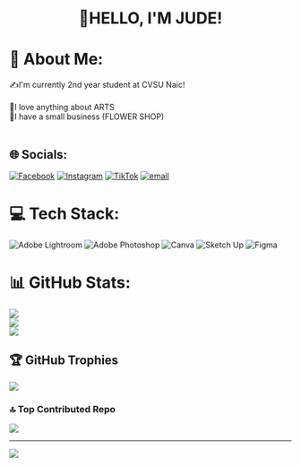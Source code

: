 <h1 align= "center"> 👋HELLO, I'M JUDE!</h1>

# 💫 About Me:
✍I'm currently 2nd year student at CVSU Naic!<br><br>🎨I love anything about ARTS <br> 🌹I have a small business (FLOWER SHOP) <br><br>


## 🌐 Socials:
[![Facebook](https://img.shields.io/badge/Facebook-%231877F2.svg?logo=Facebook&logoColor=white)](https://facebook.com/heyy.jude3ee) [![Instagram](https://img.shields.io/badge/Instagram-%23E4405F.svg?logo=Instagram&logoColor=white)](https://instagram.com/heyy.jud3ee) [![TikTok](https://img.shields.io/badge/TikTok-%23000000.svg?logo=TikTok&logoColor=white)](https://tiktok.com/heyy.jud3ee) [![email](https://img.shields.io/badge/Email-D14836?logo=gmail&logoColor=white)](mailto:jhyyy.2rrjs@gmail.com) 

# 💻 Tech Stack:
![Adobe Lightroom](https://img.shields.io/badge/Adobe%20Lightroom-31A8FF.svg?style=for-the-badge&logo=Adobe%20Lightroom&logoColor=white) ![Adobe Photoshop](https://img.shields.io/badge/adobe%20photoshop-%2331A8FF.svg?style=for-the-badge&logo=adobe%20photoshop&logoColor=white) ![Canva](https://img.shields.io/badge/Canva-%2300C4CC.svg?style=for-the-badge&logo=Canva&logoColor=white) ![Sketch Up](https://img.shields.io/badge/SketchUp-005F9E?style=for-the-badge&logo=sketchup&logoColor=white) ![Figma](https://img.shields.io/badge/figma-%23F24E1E.svg?style=for-the-badge&logo=figma&logoColor=white)
# 📊 GitHub Stats:
![](https://github-readme-stats.vercel.app/api?username=jhyyy11&theme=dark&hide_border=false&include_all_commits=false&count_private=false)<br/>
![](https://nirzak-streak-stats.vercel.app/?user=jhyyy11&theme=dark&hide_border=false)<br/>
![](https://github-readme-stats.vercel.app/api/top-langs/?username=jhyyy11&theme=dark&hide_border=false&include_all_commits=false&count_private=false&layout=compact)

## 🏆 GitHub Trophies
![](https://github-profile-trophy.vercel.app/?username=jhyyy11&theme=merko&no-frame=false&no-bg=false&margin-w=4)

### 🔝 Top Contributed Repo
![](https://github-contributor-stats.vercel.app/api?username=jhyyy11&limit=5&theme=transparent&combine_all_yearly_contributions=true)

---
[![](https://visitcount.itsvg.in/api?id=jhyyy11&icon=5&color=8)](https://visitcount.itsvg.in)

<!-- Proudly created with GPRM ( https://gprm.itsvg.in ) -->
